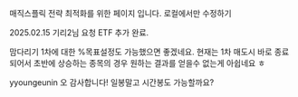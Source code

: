 매직스플릭 전략 최적화를 위한 페이지 입니다.
로컬에서만 수정하기

 2025.02.15
 기리2님 요청 ETF 추가 완료.
 
 맘다리기
1차에 대한 %목표설정도 가능했으면 좋겠네요. 현재는 1차 매도시 바로 종료되어서 초반에 상승하는 종목의 경우 원하는 결과를 얻을수 없는게 아쉽네요 ㅎ

 yyoungeunin
오 감사합니다! 일봉말고 시간봉도 가능할까요?


